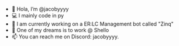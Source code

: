 - 👋 Hola, I’m @jacobyyyy
- 💻 I mainly code in py
- 🌱 I am currently working on a ER:LC Management bot called "Zinq"
- 💞️ One of my dreams is to work @ Shello
- 📫 You can reach me on Discord: jacobyyyy.

<!---
jacobyyyy/jacobyyyy is a ✨ special ✨ repository because its `README.md` (this file) appears on your GitHub profile.
You can click the Preview link to take a look at your changes.
--->
